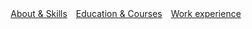 <html>
    <head>
        <meta charset="UTF-8">
        <style>
            a {
                margin: 5px;
            }
            body {
                background-image: url("./background.jpg");
                background-repeat: no-repeat;
                background-size: cover;
            }
        </style>
    </head>
    <body>
        <a href="./about.html">About & Skills</a>
        <a href="./education.html">Education & Courses</a>
        <a href="./workexperience.html">Work experience</a>
    </body>
</html>